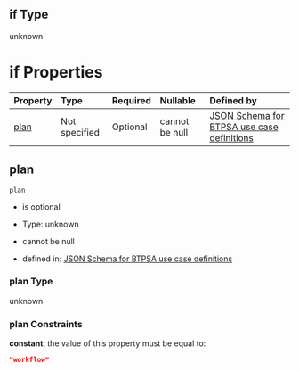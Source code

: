 ## if Type

unknown

# if Properties

| Property      | Type          | Required | Nullable       | Defined by                                                                                                                                                                                                                                    |
| :------------ | :------------ | :------- | :------------- | :-------------------------------------------------------------------------------------------------------------------------------------------------------------------------------------------------------------------------------------------- |
| [plan](#plan) | Not specified | Optional | cannot be null | [JSON Schema for BTPSA use case definitions](btpsa-usecase-properties-services-items-allof-1-then-allof-120-then-allof-0-if-properties-plan.md "undefined#/properties/services/items/allOf/1/then/allOf/120/then/allOf/0/if/properties/plan") |

## plan



`plan`

*   is optional

*   Type: unknown

*   cannot be null

*   defined in: [JSON Schema for BTPSA use case definitions](btpsa-usecase-properties-services-items-allof-1-then-allof-120-then-allof-0-if-properties-plan.md "undefined#/properties/services/items/allOf/1/then/allOf/120/then/allOf/0/if/properties/plan")

### plan Type

unknown

### plan Constraints

**constant**: the value of this property must be equal to:

```json
"workflow"
```
